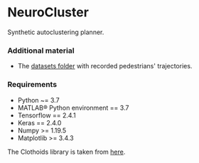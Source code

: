 # NeuroCluster
Synthetic autoclustering planner.

### Additional material
- The [datasets folder](https://drive.google.com/drive/folders/1yMRidMj1xIcS-3JLBKaCE-yl1Wg21cEJ?usp=sharing) with recorded pedestrians' trajectories.

### Requirements
- Python ~= 3.7
- MATLAB® Python environment == 3.7
- Tensorflow == 2.4.1
- Keras == 2.4.0
- Numpy >= 1.19.5
- Matplotlib >= 3.4.3

The Clothoids library is taken from [here](https://github.com/ebertolazzi/Clothoids).
